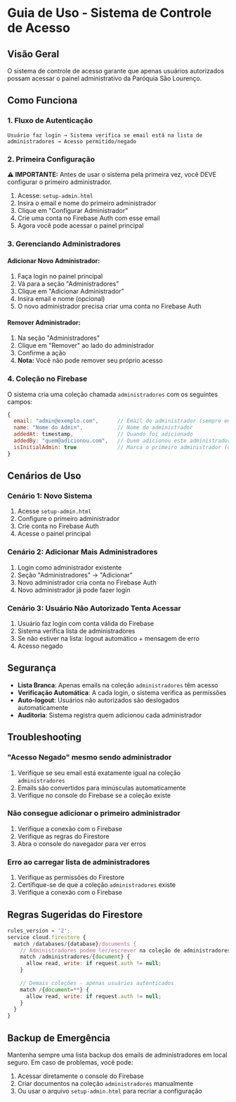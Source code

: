 # Guia de Uso - Sistema de Controle de Acesso

## Visão Geral

O sistema de controle de acesso garante que apenas usuários autorizados possam acessar o painel administrativo da Paróquia São Lourenço. 

## Como Funciona

### 1. Fluxo de Autenticação

```
Usuário faz login → Sistema verifica se email está na lista de administradores → Acesso permitido/negado
```

### 2. Primeira Configuração

**⚠️ IMPORTANTE:** Antes de usar o sistema pela primeira vez, você DEVE configurar o primeiro administrador.

1. Acesse: `setup-admin.html`
2. Insira o email e nome do primeiro administrador
3. Clique em "Configurar Administrador"
4. Crie uma conta no Firebase Auth com esse email
5. Agora você pode acessar o painel principal

### 3. Gerenciando Administradores

#### Adicionar Novo Administrador:
1. Faça login no painel principal
2. Vá para a seção "Administradores"
3. Clique em "Adicionar Administrador"
4. Insira email e nome (opcional)
5. O novo administrador precisa criar uma conta no Firebase Auth

#### Remover Administrador:
1. Na seção "Administradores"
2. Clique em "Remover" ao lado do administrador
3. Confirme a ação
4. **Nota:** Você não pode remover seu próprio acesso

### 4. Coleção no Firebase

O sistema cria uma coleção chamada `administradores` com os seguintes campos:

```javascript
{
  email: "admin@exemplo.com",      // Email do administrador (sempre em minúsculas)
  name: "Nome do Admin",           // Nome do administrador
  addedAt: timestamp,              // Quando foi adicionado
  addedBy: "quem@adicionou.com",   // Quem adicionou este administrador
  isInitialAdmin: true             // Marca o primeiro administrador (opcional)
}
```

## Cenários de Uso

### Cenário 1: Novo Sistema
1. Acesse `setup-admin.html`
2. Configure o primeiro administrador
3. Crie conta no Firebase Auth
4. Acesse o painel principal

### Cenário 2: Adicionar Mais Administradores
1. Login como administrador existente
2. Seção "Administradores" → "Adicionar"
3. Novo administrador cria conta no Firebase Auth
4. Novo administrador já pode fazer login

### Cenário 3: Usuário Não Autorizado Tenta Acessar
1. Usuário faz login com conta válida do Firebase
2. Sistema verifica lista de administradores
3. Se não estiver na lista: logout automático + mensagem de erro
4. Acesso negado

## Segurança

- **Lista Branca**: Apenas emails na coleção `administradores` têm acesso
- **Verificação Automática**: A cada login, o sistema verifica as permissões
- **Auto-logout**: Usuários não autorizados são deslogados automaticamente
- **Auditoria**: Sistema registra quem adicionou cada administrador

## Troubleshooting

### "Acesso Negado" mesmo sendo administrador
1. Verifique se seu email está exatamente igual na coleção `administradores`
2. Emails são convertidos para minúsculas automaticamente
3. Verifique no console do Firebase se a coleção existe

### Não consegue adicionar o primeiro administrador
1. Verifique a conexão com o Firebase
2. Verifique as regras do Firestore
3. Abra o console do navegador para ver erros

### Erro ao carregar lista de administradores
1. Verifique as permissões do Firestore
2. Certifique-se de que a coleção `administradores` existe
3. Verifique a conexão com o Firebase

## Regras Sugeridas do Firestore

```javascript
rules_version = '2';
service cloud.firestore {
  match /databases/{database}/documents {
    // Administradores podem ler/escrever na coleção de administradores
    match /administradores/{document} {
      allow read, write: if request.auth != null;
    }
    
    // Demais coleções - apenas usuários autenticados
    match /{document=**} {
      allow read, write: if request.auth != null;
    }
  }
}
```

## Backup de Emergência

Mantenha sempre uma lista backup dos emails de administradores em local seguro. Em caso de problemas, você pode:

1. Acessar diretamente o console do Firebase
2. Criar documentos na coleção `administradores` manualmente
3. Ou usar o arquivo `setup-admin.html` para recriar a configuração
